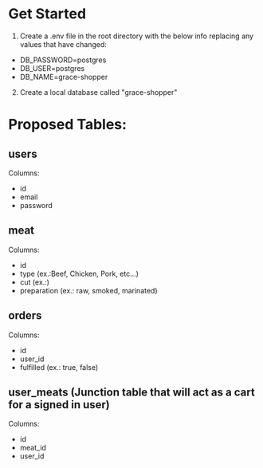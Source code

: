 # Get Started
1. Create a .env file in the root directory with the below info replacing any values that have changed:

- DB_PASSWORD=postgres
- DB_USER=postgres
- DB_NAME=grace-shopper

2. Create a local database called "grace-shopper"

# Proposed Tables:
  ## users
  Columns:
  - id
  - email
  - password
  
  ## meat
  Columns:
  - id
  - type (ex.:Beef, Chicken, Pork, etc...)
  - cut (ex.:)
  - preparation (ex.: raw, smoked, marinated)
  
  ## orders
  Columns:
  - id
  - user_id
  - fulfilled (ex.: true, false)

  ## user_meats (Junction table that will act as a cart for a signed in user)
  Columns:
  - id
  - meat_id
  - user_id
